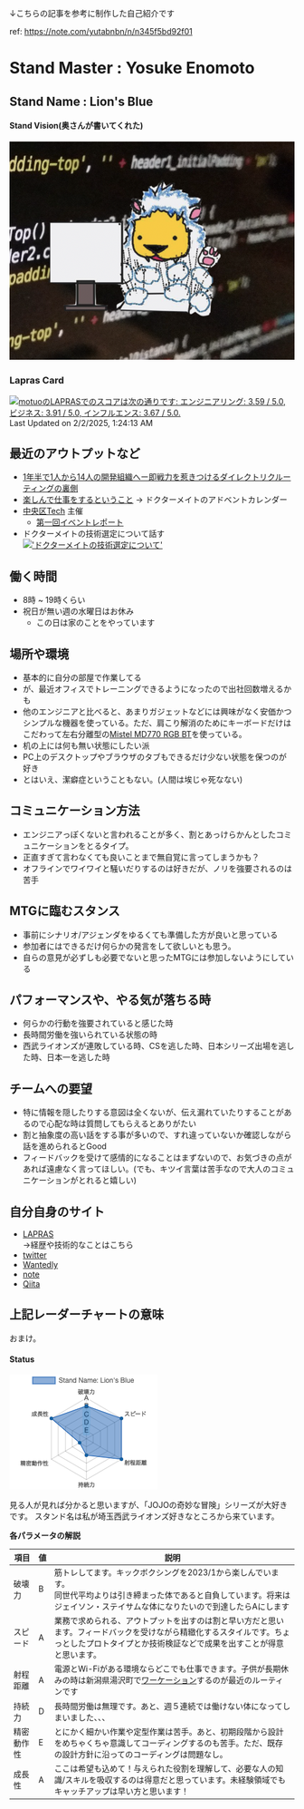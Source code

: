 ↓こちらの記事を参考に制作した自己紹介です

ref: https://note.com/yutabnbn/n/n345f5bd92f01

# Stand Master : Yosuke Enomoto
## Stand Name : Lion's Blue

#### Stand Vision(奥さんが書いてくれた)
![stand_vision](./images/stand-vision.png)

### Lapras Card
<!--START_SECTION:lapras-card-->
<p ><a href="https://lapras.com/public/motuo" target="_blank" rel="noopener noreferrer"><img alt="motuoのLAPRASでのスコアは次の通りです: エンジニアリング: 3.59 / 5.0, ビジネス: 3.91 / 5.0, インフルエンス: 3.67 / 5.0." src="https://lapras-card-generator.vercel.app/api/svg?e=3.59&b=3.91&i=3.67&b1=%23020e27&b2=%238abbe5&i1=%2303102f&i2=%2377d0fd&l=ja" width="400" ></a>  
Last Updated on 2/2/2025, 1:24:13 AM</p>
<!--END_SECTION:lapras-card-->

## 最近のアウトプットなど
- [1年半で1人から14人の開発組織へー即戦力を惹きつけるダイレクトリクルーティングの裏側](https://materials.8card.net/eight-career/reports/20230511-doctormate/)
- [楽しんで仕事をするということ](https://note.com/eno_motty/n/n6991cfc4dc38) → ドクターメイトのアドベントカレンダー
- [中央区Tech](https://chuo-tech.connpass.com/) 主催
    - [第一回イベントレポート](https://note.com/eno_motty/n/n62d041a645e5)
- ドクターメイトの技術選定について話す<br>
 [!['ドクターメイトの技術選定について'](https://github.com/motuo1201/motuo1201/assets/29793341/88325e00-4c1c-46df-873e-3b867423de01)](https://youtu.be/yPR9szZNmMA)

## 働く時間

- 8時 ~ 19時くらい
- 祝日が無い週の水曜日はお休み
    - この日は家のことをやっています

## 場所や環境

- 基本的に自分の部屋で作業してる
- が、最近オフィスでトレーニングできるようになったので出社回数増えるかも
- 他のエンジニアと比べると、あまりガジェットなどには興味がなく安価かつシンプルな機器を使っている。ただ、肩こり解消のためにキーボードだけはこだわって左右分離型の[Mistel MD770 RGB BT](https://archisite.co.jp/products/mistel/barocco-md770-rgb-bt/)を使っている。
- 机の上には何も無い状態にしたい派
- PC上のデスクトップやブラウザのタブもできるだけ少ない状態を保つのが好き
- とはいえ、潔癖症ということもない。(人間は埃じゃ死なない)

## コミュニケーション方法

- エンジニアっぽくないと言われることが多く、割とあっけらかんとしたコミュニケーションをとるタイプ。
- 正直すぎて言わなくても良いことまで無自覚に言ってしまうかも？
- オフラインでワイワイと騒いだりするのは好きだが、ノリを強要されるのは苦手

## MTGに臨むスタンス

- 事前にシナリオ/アジェンダをゆるくても準備した方が良いと思っている
- 参加者にはできるだけ何らかの発言をして欲しいとも思う。
- 自らの意見が必ずしも必要でないと思ったMTGには参加しないようにしている

## パフォーマンスや、やる気が落ちる時

- 何らかの行動を強要されていると感じた時
- 長時間労働を強いられている状態の時
- 西武ライオンズが連敗している時、CSを逃した時、日本シリーズ出場を逃した時、日本一を逃した時

## チームへの要望

- 特に情報を隠したりする意図は全くないが、伝え漏れていたりすることがあるので心配な時は質問してもらえるとありがたい
- 割と抽象度の高い話をする事が多いので、すれ違っていないか確認しながら話を進められるとGood
- フィードバックを受けて感情的になることはまずないので、お気づきの点があれば遠慮なく言ってほしい。(でも、キツイ言葉は苦手なので大人のコミュニケーションがとれると嬉しい)

## 自分自身のサイト

- [LAPRAS](https://lapras.com/public/motuo)  
    →経歴や技術的なことはこちら
- [twitter](https://twitter.com/motumotuo)
- [Wantedly](https://www.wantedly.com/id/yosuke_enomoto_d)
- [note](https://note.com/eno_motty/)
- [Qiita](https://qiita.com/motuo)

## 上記レーダーチャートの意味
おまけ。

#### Status
![my_chart](./images/chart.png)

見る人が見れば分かると思いますが、「JOJOの奇妙な冒険」シリーズが大好きです。
スタンド名は私が埼玉西武ライオンズ好きなところから来ています。

**各パラメータの解説**

| 項目    | 値 | 説明                                                                           |
| ----- | - | ---------------------------------------------------------------------------- |
| 破壊力   | B | 筋トレしてます。キックボクシングを2023/1から楽しんでいます。<br>同世代平均よりは引き締まった体であると自負しています。将来はジェイソン・ステイサムな体になりたいので到達したらAにします           |
| スピード  | A | 業務で求められる、アウトプットを出すのは割と早い方だと思います。フィードバックを受けながら精緻化するスタイルです。ちょっとしたプロトタイプとか技術検証などで成果を出すことが得意と思います。            |
| 射程距離 | A | 電源とWi-Fiがある環境ならどこでも仕事できます。子供が長期休みの時は新潟県湯沢町で[ワーケーション](https://note.com/eno_motty/n/nfc4a7130d770)するのが最近のルーティンです |
| 持続力   | D | 長時間労働は無理です。あと、週５連続では働けない体になってしまいました、、、                                       |
| 精密動作性 | E | とにかく細かい作業や定型作業は苦手。あと、初期段階から設計をめちゃくちゃ意識してコーディングするのも苦手。ただ、既存の設計方針に沿ってのコーディングは問題なし。 |
| 成長性   | A | ここは希望も込めて！与えられた役割を理解して、必要な人の知識/スキルを吸収するのは得意だと思っています。未経験領域でもキャッチアップは早い方と思います！       |
